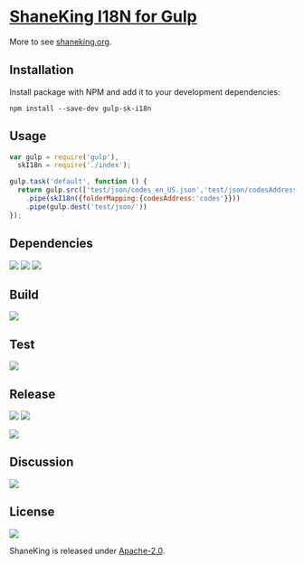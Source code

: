 # [ShaneKing I18N for Gulp][]
More to see [shaneking.org][].

## Installation
Install package with NPM and add it to your development dependencies:

`npm install --save-dev gulp-sk-i18n`

## Usage
```js
var gulp = require('gulp'),
  skI18n = require('./index');

gulp.task('default', function () {
  return gulp.src(['test/json/codes_en_US.json','test/json/codesAddress_en_US.json','test/json/i18n_en_US.json'])
    .pipe(skI18n({folderMapping:{codesAddress:'codes'}}))
    .pipe(gulp.dest('test/json/'))
});
```

## Dependencies
[![][david img]][david]
[![][davidDev img]][davidDev]
[![][davidPeer img]][davidPeer]

## Build
[![][travis img]][travis]

## Test
[![][codecov img]][codecov]

## Release
[![][npmbadge img]][npmbadge]
[![][npmDownloadbadge img]][npmDownloadbadge]

[![][npmDetailBadge img]][npmDetailBadge]

## Discussion
[![][gitter img]][gitter]

## License
[![][license img]][license]

ShaneKing is released under [Apache-2.0][].


[ShaneKing I18N for Gulp]: http://shaneking.org/c/gulp-sk-i18n
[shaneking.org]: http://shaneking.org/

[david]:https://david-dm.org/ShaneKing/gulp-sk-i18n
[david img]:https://david-dm.org/ShaneKing/gulp-sk-i18n.svg
[davidDev]:https://david-dm.org/ShaneKing/gulp-sk-i18n#info=devDependencies
[davidDev img]:https://david-dm.org/ShaneKing/gulp-sk-i18n/dev-status.svg
[davidPeer]:https://david-dm.org/ShaneKing/gulp-sk-i18n#info=peerDependencies
[davidPeer img]:https://david-dm.org/ShaneKing/gulp-sk-i18n/peer-status.svg

[travis]:https://travis-ci.org/ShaneKing/gulp-sk-i18n
[travis img]:https://travis-ci.org/ShaneKing/gulp-sk-i18n.png

[codecov]:https://codecov.io/github/ShaneKing/gulp-sk-i18n?branch=mirror
[codecov img]:https://codecov.io/github/ShaneKing/gulp-sk-i18n/coverage.svg?branch=mirror
[saucelabs]:https://saucelabs.com/u/ShaneKing
[saucelabs img]:https://saucelabs.com/browser-matrix/ShaneKing.svg

[npmbadge]:https://www.npmjs.com/package/gulp-sk-i18n
[npmbadge img]:https://img.shields.io/npm/v/gulp-sk-i18n.svg
[npmDownloadbadge]:https://www.npmjs.com/package/gulp-sk-i18n
[npmDownloadbadge img]:http://img.shields.io/npm/dm/gulp-sk-i18n.svg
[npmDetailBadge]:https://www.npmjs.com/package/gulp-sk-i18n
[npmDetailBadge img]:https://nodei.co/npm/gulp-sk-i18n.png?downloads=true&downloadRank=true&stars=true

[gitter]:https://gitter.im/ShaneKing/gulp-sk-i18n?utm_source=badge&utm_medium=badge&utm_campaign=pr-badge
[gitter img]:https://badges.gitter.im/Join%20Chat.svg

[Apache-2.0]: https://opensource.org/licenses/Apache-2.0
[license]:LICENSE
[license img]:https://img.shields.io/badge/License-Apache--2.0-blue.svg
